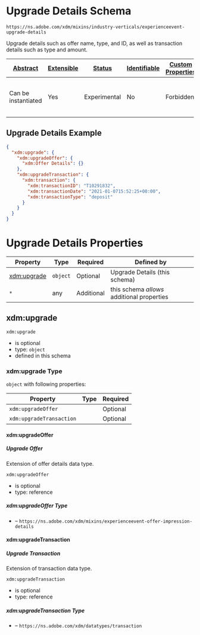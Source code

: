 
# Upgrade Details Schema

```
https://ns.adobe.com/xdm/mixins/industry-verticals/experienceevent-upgrade-details
```

Upgrade details such as offer name, type, and ID, as well as transaction details such as type and amount.

| [Abstract](../../../../abstract.md) | [Extensible](../../../../extensions.md) | [Status](../../../../status.md) | [Identifiable](../../../../id.md) | [Custom Properties](../../../../extensions.md) | [Additional Properties](../../../../extensions.md) | Defined In |
|-------------------------------------|-----------------------------------------|---------------------------------|-----------------------------------|------------------------------------------------|----------------------------------------------------|------------|
| Can be instantiated | Yes | Experimental | No | Forbidden | Permitted | [mixins/experience-event/industry-verticals/experienceevent-upgrade-details.schema.json](mixins/experience-event/industry-verticals/experienceevent-upgrade-details.schema.json) |

## Upgrade Details Example
```json
{
  "xdm:upgrade": {
    "xdm:upgradeOffer": {
      "xdm:Offer Details": {}
    },
    "xdm:upgradeTransaction": {
      "xdm:transaction": {
        "xdm:transactionID": "T10291832",
        "xdm:transactionDate": "2021-01-0715:52:25+00:00",
        "xdm:transactionType": "deposit"
      }
    }
  }
}
```

# Upgrade Details Properties

| Property | Type | Required | Defined by |
|----------|------|----------|------------|
| [xdm:upgrade](#xdmupgrade) | `object` | Optional | Upgrade Details (this schema) |
| `*` | any | Additional | this schema *allows* additional properties |

## xdm:upgrade


`xdm:upgrade`
* is optional
* type: `object`
* defined in this schema

### xdm:upgrade Type


`object` with following properties:


| Property | Type | Required |
|----------|------|----------|
| `xdm:upgradeOffer`|  | Optional |
| `xdm:upgradeTransaction`|  | Optional |



#### xdm:upgradeOffer
##### Upgrade Offer

Extension of offer details data type.

`xdm:upgradeOffer`
* is optional
* type: reference

##### xdm:upgradeOffer Type


* []() – `https://ns.adobe.com/xdm/mixins/experienceevent-offer-impression-details`







#### xdm:upgradeTransaction
##### Upgrade Transaction

Extension of transaction data type.

`xdm:upgradeTransaction`
* is optional
* type: reference

##### xdm:upgradeTransaction Type


* []() – `https://ns.adobe.com/xdm/datatypes/transaction`










